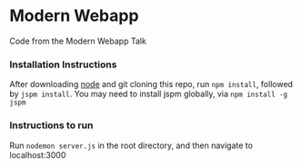 # Modern Webapp
Code from the Modern Webapp Talk

### Installation Instructions

After downloading [node](https://nodejs.org/en/) and git cloning this repo, run
`npm install`, followed by `jspm install`. You may need to install jspm globally,
via `npm install -g jspm`

### Instructions to run
Run `nodemon server.js` in the root directory, and then navigate to localhost:3000
